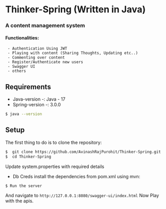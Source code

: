 # Thinker-Spring (Written in Java)
### A content management system

#### Functionalities:
     - Authentication Using JWT
     - Playing with content (Sharing Thoughts, Updating etc..)
     - Commenting over content
     - Register/Authenticate new users
     - Swagger UI
     - others
     


## Requirements
  * Java-version -: Java - 17
  * Spring-version -: 3.0.0

```sh
$ java --version
```
## Setup

The first thing to do is to clone the repository:
```sh
$  git clone https://github.com/AvinashRajPurohit/Thinker-Spring.git
$  cd Thinker-Spring
```

Update system.properties with required details
 - Db Creds
install the dependencies from pom.xml using mvn:

```sh
$ Run the server
```
And navigate to `http://127.0.0.1:8080/swagger-ui/index.html`
Now Play with the apis.


